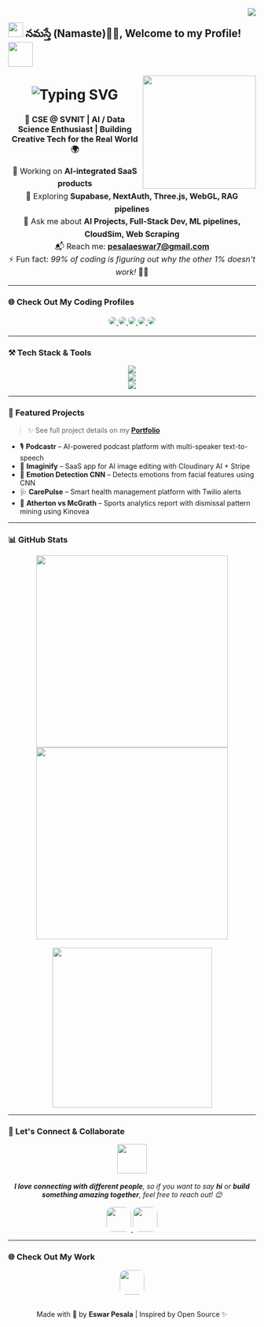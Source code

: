 <!-- Visitor badge -->
<img align="right" src="https://visitor-badge.laobi.icu/badge?page_id=EswarPesala.EswarPesala" />

<h2>
  <img src="https://emojis.slackmojis.com/emojis/images/1531849430/4246/blob-sunglasses.gif?1531849430" width="30" style="border: none; box-shadow: none; outline: none;" /> 
  నమస్తే (Namaste)🙏🏻, Welcome to my Profile! 
  <img src="https://media.giphy.com/media/12oufCB0MyZ1Go/giphy.gif" width="50" style="border: none; box-shadow: none; outline: none;" />
</h2>

<img align="right" src="https://media.giphy.com/media/M9gbBd9nbDrOTu1Mqx/giphy.gif" width="230" style="border: none; box-shadow: none; outline: none;" />

<!-- Typing intro animation -->
<h1 align="center">
  <img src="https://readme-typing-svg.herokuapp.com?font=Fira+Code&size=30&pause=1000&center=true&vCenter=true&width=600&height=70&lines=Hi+There!+👋+I'm+Eswar+Pesala!" alt="Typing SVG" style="border: none; box-shadow: none; outline: none;" />
</h1>


<h3 align="center">
  🚀 CSE @ SVNIT | AI / Data Science Enthusiast | Building Creative Tech for the Real World 🌍
</h3>

<div align="center" style="margin-top: 12px; font-size: 16px; line-height: 1.6;">
  🔭 Working on <strong>AI-integrated SaaS products</strong> <br>
  🌱 Exploring <strong>Supabase, NextAuth, Three.js, WebGL, RAG pipelines</strong> <br>
  🎯 Ask me about <strong>AI Projects, Full-Stack Dev, ML pipelines, CloudSim, Web Scraping</strong> <br>
  📬 Reach me: <a href="mailto:pesalaeswar7@gmail.com"><strong>pesalaeswar7@gmail.com</strong></a> <br>
  ⚡ Fun fact: <em>99% of coding is figuring out why the other 1% doesn't work!</em> 🧩😄

</div>

<hr>

### 🌐 Check Out My Coding Profiles

<div align="center" style="margin: 20px 0;">
  <a href="https://www.hackerrank.com/profile/pesalaeswar7">
    <img src="https://img.shields.io/badge/HackerRank-2EC866?style=for-the-badge&logo=hackerrank&logoColor=white" style="border-radius: 12px;" />
  </a>
  <a href="https://leetcode.com/u/pesalaeswar/">
    <img src="https://img.shields.io/badge/LeetCode-orange?style=for-the-badge&logo=leetcode&logoColor=white" style="border-radius: 12px;" />
  </a>
  <a href="https://www.geeksforgeeks.org/user/pesalaepa4z/">
    <img src="https://img.shields.io/badge/GeeksforGeeks-00C853?style=for-the-badge&logo=geeksforgeeks&logoColor=white" style="border-radius: 12px;" />
  </a>
  <a href="https://www.codechef.com/users/pesalaeswar">
    <img src="https://img.shields.io/badge/CodeChef-5B4638?style=for-the-badge&logo=codechef&logoColor=white" style="border-radius: 12px;" />
  </a>
  <a href="https://codeforces.com/profile/eswarpesala">
    <img src="https://img.shields.io/badge/Codeforces-1F8ACB?style=for-the-badge&logo=codeforces&logoColor=white" style="border-radius: 12px;" />
  </a>
</div>

<hr>

### ⚒️ Tech Stack & Tools

<div align="center">
  <img src="https://skillicons.dev/icons?i=react,nextjs,tailwind,js,ts,html,css,nodejs,express,mongodb,mysql,sqlite,django,flask" /><br>
  <img src="https://skillicons.dev/icons?i=python,java,c,cpp,go,bash,git,github,vscode,figma,androidstudio,blender" /><br>
  <img src="https://skillicons.dev/icons?i=firebase,vercel,netlify,aws,heroku,cloudflare,postman,linux,raspberrypi" />
</div>

<hr>

### 💼 Featured Projects

> ✨ See full project details on my <a href="https://eswar-portfolio-brown.vercel.app" target="_blank"><strong>Portfolio</strong></a>

- 🎙️ <strong>Podcastr</strong> – AI-powered podcast platform with multi-speaker text-to-speech  
- 🎨 <strong>Imaginify</strong> – SaaS app for AI image editing with Cloudinary AI + Stripe  
- 🧠 <strong>Emotion Detection CNN</strong> – Detects emotions from facial features using CNN  
- 🩺 <strong>CarePulse</strong> – Smart health management platform with Twilio alerts  
- 🏏 <strong>Atherton vs McGrath</strong> – Sports analytics report with dismissal pattern mining using Kinovea

<hr>

### 📊 GitHub Stats

<div align="center">
  <img width="390" src="https://github-readme-streak-stats-salesp07.vercel.app/?user=EswarPesala&theme=react&border_radius=10" />
  <img width="390" src="https://github-readme-stats-salesp07.vercel.app/api?username=EswarPesala&show_icons=true&theme=react&rank_icon=github&border_radius=10" />
  <br><br>
  <img width="325" src="https://github-readme-stats-salesp07.vercel.app/api/top-langs/?username=EswarPesala&langs_count=8&layout=compact&theme=react&border_radius=10" />
</div>

<hr>

### 🤝 Let's Connect & Collaborate

<div align="center">
  <img src="https://media.giphy.com/media/LnQjpWaON8nhr21vNW/giphy.gif" width="60" /><br><br>
  <em><strong>I love connecting with different people</strong>, so if you want to say <strong>hi</strong> or <strong>build something amazing together</strong>, feel free to reach out! 😊</em>
  <br><br>
  <a href="mailto:pesalaeswar7@gmail.com">
    <img height="50" src="https://img.shields.io/badge/Email Me-Contact-green?style=for-the-badge&logo=gmail&logoColor=white" style="border-radius: 12px;" />
  </a>
  <a href="https://www.linkedin.com/in/eswarp1/" target="_blank">
    <img height="50" src="https://img.shields.io/badge/LinkedIn-Connect-blue?style=for-the-badge&logo=linkedin&logoColor=white" style="border-radius: 12px;" />
  </a>
</div>

<hr>

### 🌐 Check Out My Work

<div align="center">
  <a href="https://eswar-portfolio-brown.vercel.app" target="_blank">
    <img height="50" src="https://img.shields.io/badge/Visit Portfolio-FF5722?style=for-the-badge&logo=vercel&logoColor=white" style="border-radius: 12px;" />
  </a>
</div>

<br>

<p align="center">
  Made with 💙 by <strong>Eswar Pesala</strong> | Inspired by Open Source ✨
</p>
